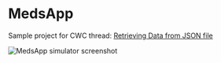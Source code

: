 # MedsApp

Sample project for CWC thread: [Retrieving Data from JSON file](https://codecrew.codewithchris.com/t/retrieving-data-from-json-file/15646)

![MedsApp simulator screenshot](https://github.com/roosterboy/MedsApp/medsapp_simulator.png)
